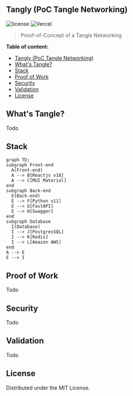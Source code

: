 ## Tangly (PoC Tangle Networking)

![license](https://img.shields.io/badge/license-MIT-blue.svg)
![Vercel](https://vercelbadge.vercel.app/api/roleyder02/tangly)

> Proof-of-Concept of a Tangle Networking


**Table of content:**
- [Tangly (PoC Tangle Networking)](#tangly-poc-tangle-networking)
- [What's Tangle?](#whats-tangle)
- [Stack](#stack)
- [Proof of Work](#proof-of-work)
- [Security](#security)
- [Validation](#validation)
- [License](#license)


 <!-- headings -->
 <a id="item-one"></a>
 ## What's Tangle?
 Todo

  <a id="item-stack"></a>
 ## Stack

```mermaid
graph TD;
subgraph Front-end
  A(Front-end)
  A --> B[Reactjs v18]
  A --> C[MUI Material]
end
subgraph Back-end
  E(Back-end)
  E --> F[Python v11]
  E --> G[FastAPI]
  E --> H[Swagger]
end
subgraph Database
  I(Database)
  I --> J[PostgresSQL]
  I --> K[Redis]
  I --> L[Amazon AWS]
end
A --> E
E --> I
```
 
 <a id="item-two"></a>
 ## Proof of Work
 Todo
 
 <a id="item-three"></a>
 ## Security
 Todo

<a id="item-four"></a>
 ## Validation
 Todo


## License

Distributed under the MIT License. 
